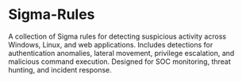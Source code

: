 # Sigma-Rules
A collection of Sigma rules for detecting suspicious activity across Windows, Linux, and web applications. Includes detections for authentication anomalies, lateral movement, privilege escalation, and malicious command execution. Designed for SOC monitoring, threat hunting, and incident response.
